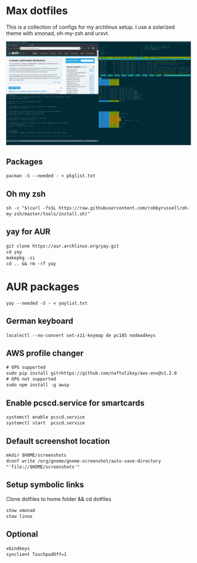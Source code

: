 # Max dotfiles
This is a collection of configs for my archlinux setup.
I use a solarized theme with xmonad, oh-my-zsh and urxvt.

<img src="preview.png" alt="my xmonad archlinux desktop" width="860"/>

## Packages
```
pacman -S --needed - < pkglist.txt
```

## Oh my zsh
```
sh -c "$(curl -fsSL https://raw.githubusercontent.com/robbyrussell/oh-my-zsh/master/tools/install.sh)"
```

## yay for AUR
```
git clone https://aur.archlinux.org/yay.git
cd yay
makepkg -si
cd .. && rm -rf yay
```

# AUR packages
```
yay --needed -S - < yaylist.txt
```

## German keyboard
```
localectl --no-convert set-x11-keymap de pc105 nodeadkeys
```

## AWS profile changer
```
# GPG supported
sudo pip install git+https://github.com/naftulikay/aws-env@v1.2.0
# GPG not supported
sudo npm install -g awsp
```

## Enable pcscd.service for smartcards
```
systemctl enable pcscd.service
systemctl start  pcscd.service
```

## Default screenshot location
```
mkdir $HOME/screenshots
dconf write /org/gnome/gnome-screenshot/auto-save-directory "'file://$HOME/screenshots'"
```

## Setup symbolic links
Clone dotfiles to home folder && cd dotfiles
```
stow xmonad
stow linux
```

## Optional
```
xbindkeys
synclient TouchpadOff=1
```
